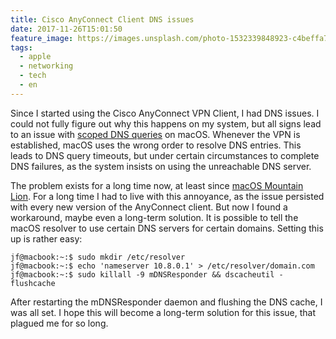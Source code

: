 ```yaml
---
title: Cisco AnyConnect Client DNS issues
date: 2017-11-26T15:01:50
feature_image: https://images.unsplash.com/photo-1532339848923-c4beffa7abcb?ixlib=rb-0.3.5&q=80&fm=jpg&crop=entropy&cs=tinysrgb&w=1080&fit=max&ixid=eyJhcHBfaWQiOjExNzczfQ&s=24a4e38bb8b9e913fcc7bc041dd2ed2b
tags:
  - apple
  - networking
  - tech
  - en
---
```


Since I started using the Cisco AnyConnect VPN Client, I had DNS issues. I could not fully figure out why this happens on my system, but all signs lead to an issue with [scoped DNS queries](https://superuser.com/questions/734063/what-is-a-scoped-dns-query) on macOS. Whenever the VPN is established, macOS uses the wrong order to resolve DNS entries. This leads to DNS query timeouts, but under certain circumstances to complete DNS failures, as the system insists on using the unreachable DNS server.

The problem exists for a long time now, at least since [macOS Mountain Lion](https://apple.stackexchange.com/questions/73076/mac-os-x-mountain-lion-dns-resolving-uses-wrong-order-on-vpn-via-dial-up-conne). For a long time I had to live with this annoyance, as the issue persisted with every new version of the AnyConnect client. But now I found a workaround, maybe even a long-term solution. It is possible to tell the macOS resolver to use certain DNS servers for certain domains. Setting this up is rather easy:

```
jf@macbook:~:$ sudo mkdir /etc/resolver
jf@macbook:~:$ echo 'nameserver 10.8.0.1' > /etc/resolver/domain.com
jf@macbook:~:$ sudo killall -9 mDNSResponder && dscacheutil -flushcache
```

After restarting the mDNSResponder daemon and flushing the DNS cache, I was all set. I hope this will become a long-term solution for this issue, that plagued me for so long.
